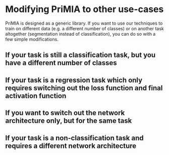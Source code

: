 # Modifying PriMIA to other use-cases

PriMIA is designed as a generic library. If you want to use our techniques to train on different data (e.g. a different number of classes) or on another task altogether (segmentation instead of classification), you can do so with a few simple modifications.

## If your task is still a classification task, but you have a different number of classes

## If your task is a regression task which only requires switching out the loss function and final activation function

## If you want to switch out the network architecture only, but for the same task

## If your task is a non-classification task and requires a different network architecture
